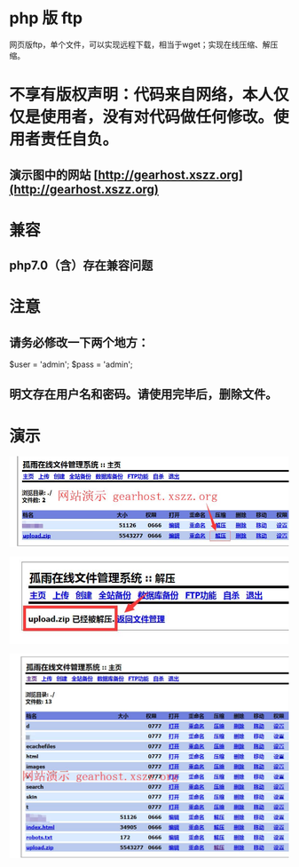 # php 版 ftp
网页版ftp，单个文件，可以实现远程下载，相当于wget；实现在线压缩、解压缩。

# 不享有版权声明：代码来自网络，本人仅仅是使用者，没有对代码做任何修改。使用者责任自负。

## 演示图中的网站 [http://gearhost.xszz.org](http://gearhost.xszz.org)

# 兼容
## php7.0（含）存在兼容问题

# 注意

## 请务必修改一下两个地方：

$user = 'admin';
$pass = 'admin';

## 明文存在用户名和密码。请使用完毕后，删除文件。

# 演示

![image](https://github.com/xszz-org/ftp-codes/blob/master/demo-images/unzip-files.jpg)

![image](https://github.com/xszz-org/ftp-codes/blob/master/demo-images/unzip-files-successfull.jpg)

![image](https://github.com/xszz-org/ftp-codes/blob/master/demo-images/unzip-files-list.jpg)
